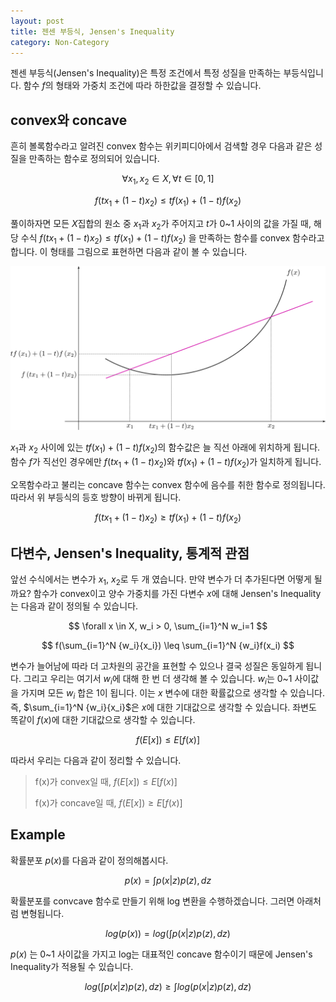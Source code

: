 ```yaml
---
layout: post
title: 젠센 부등식, Jensen's Inequality
category: Non-Category
---
```


젠센 부등식(Jensen's Inequality)은 특정 조건에서 특정 성질을 만족하는 부등식입니다.
함수 $f$의 형태와 가중치 조건에 따라 하한값을 결정할 수 있습니다.

## convex와 concave

흔히 볼록함수라고 알려진 convex 함수는 위키피디아에서 검색할 경우 다음과 같은 성질을 만족하는 함수로 정의되어 있습니다.

$$ \forall x_1, x_2 \in X, \forall t \in [0, 1] $$

$$ f(tx_1 + (1-t)x_2) \leq tf(x_1) + (1-t)f(x_2) $$

풀이하자면 모든 $X$집합의 원소 중 $x_1$과 $x_2$가 주어지고 $t$가 0~1 사이의 값을 가질 때, 해당 수식 $f(tx_1 + (1-t)x_2) \leq tf(x_1) + (1-t)f(x_2)$ 을 만족하는 함수를 convex 함수라고 합니다.
이 형태를 그림으로 표현하면 다음과 같이 볼 수 있습니다.

![](/public/img/jensens_inequality_figure1.JPG "Figure1 of jensens_inequality_figure")

$x_1$과 $x_2$ 사이에 있는 $tf(x_1) + (1-t)f(x_2)$의 함수값은 늘 직선 아래에 위치하게 됩니다.
함수 $f$가 직선인 경우에만 $f(tx_1 + (1-t)x_2)$와 $tf(x_1) + (1-t)f(x_2)$가 일치하게 됩니다.

오목함수라고 불리는 concave 함수는 convex 함수에 음수를 취한 함수로 정의됩니다.
따라서 위 부등식의 등호 방향이 바뀌게 됩니다. 

$$ f(tx_1 + (1-t)x_2) \geq tf(x_1) + (1-t)f(x_2)$$

## 다변수, Jensen's Inequality, 통계적 관점

앞선 수식에서는 변수가 $x_1$, $x_2$로 두 개 였습니다.
만약 변수가 더 추가된다면 어떻게 될까요?
함수가 convex이고 양수 가중치를 가진 다변수 $x$에 대해 Jensen's Inequality는 다음과 같이 정의될 수 있습니다.

$$ \forall x \in X, w_i > 0, \sum_{i=1}^N w_i=1 $$

$$ f(\sum_{i=1}^N {w_i}{x_i}) \leq \sum_{i=1}^N {w_i}f(x_i) $$

변수가 늘어남에 따라 더 고차원의 공간을 표현할 수 있으나 결국 성질은 동일하게 됩니다.
그리고 우리는 여기서 $w_i$에 대해 한 번 더 생각해 볼 수 있습니다.
$w_i$는 0~1 사이값을 가지며 모든 $w_i$ 합은 1이 됩니다.
이는 $x$ 변수에 대한 확률값으로 생각할 수 있습니다.
즉, $\sum_{i=1}^N {w_i}{x_i}$은 $x$에 대한 기대값으로 생각할 수 있습니다.
좌변도 똑같이 $f(x)$에 대한 기대값으로 생각할 수 있습니다.

$$ f(E[x]) \leq E[f(x)] $$ 

따라서 우리는 다음과 같이 정리할 수 있습니다.

>
> f(x)가 convex일 때, $f(E[x]) \leq E[f(x)]$
>
> f(x)가 concave일 때, $f(E[x]) \geq E[f(x)]$
>

## Example

확률분포 $p(x)$를 다음과 같이 정의해봅시다.

$$ p(x) = \int\limits p(x|z)p(z), dz $$

확률분포를 convcave 함수로 만들기 위해 log 변환을 수행하겠습니다.
그러면 아래처럼 변형됩니다.

$$ log(p(x)) = log(\int\limits p(x|z)p(z), dz) $$

$p(x)$ 는 0~1 사이값을 가지고 log는 대표적인 concave 함수이기 때문에 Jensen's Inequality가 적용될 수 있습니다.

$$ log(\int\limits p(x|z)p(z), dz) \geq \int\limits log(p(x|z)p(z), dz) $$
